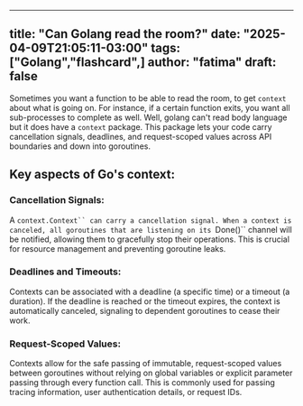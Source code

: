 
---
title: "Can Golang read the room?"
date: "2025-04-09T21:05:11-03:00"
tags: ["Golang","flashcard",]
author: "fatima"
draft: false
---

Sometimes you want a function to be able to read the room, to get `context` about what is going on. For instance, if a certain function exits, you want all sub-processes to complete as well. Well, golang can't read body language but it does have a `context` package.
This package lets your code carry cancellation signals, deadlines, and request-scoped values across API boundaries and down into goroutines.

## Key aspects of Go's context:
### Cancellation Signals:
A `context.Context`` can carry a cancellation signal. When a context is canceled, all goroutines that are listening on its `Done()`` channel will be notified, allowing them to gracefully stop their operations. This is crucial for resource management and preventing goroutine leaks.

### Deadlines and Timeouts:
Contexts can be associated with a deadline (a specific time) or a timeout (a duration). If the deadline is reached or the timeout expires, the context is automatically canceled, signaling to dependent goroutines to cease their work.

### Request-Scoped Values:
Contexts allow for the safe passing of immutable, request-scoped values between goroutines without relying on global variables or explicit parameter passing through every function call. This is commonly used for passing tracing information, user authentication details, or request IDs.
